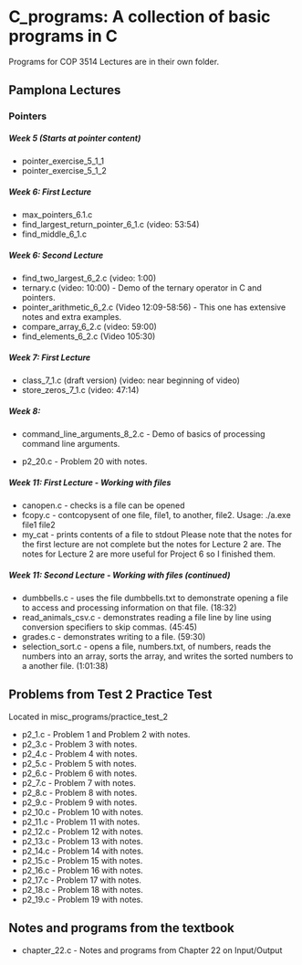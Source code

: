 # C_programs:  A collection of basic programs in C 

Programs for COP 3514 Lectures are in their own folder.

## Pamplona Lectures

### Pointers

##### Week 5 (Starts at pointer content)
* pointer_exercise_5_1_1
* pointer_exercise_5_1_2

##### Week 6: First Lecture
* max_pointers_6.1.c
* find_largest_return_pointer_6_1.c (video: 53:54)
* find_middle_6_1.c

##### Week 6: Second Lecture
* find_two_largest_6_2.c (video: 1:00)
* ternary.c (video: 10:00) - Demo of the ternary operator in C and pointers.
* pointer_arithmetic_6_2.c (Video 12:09-58:56) - This one has extensive notes and extra examples.
* compare_array_6_2.c (video: 59:00)
* find_elements_6_2.c (Video 105:30)

##### Week 7: First Lecture
* class_7_1.c (draft version) (video: near beginning of video)
* store_zeros_7_1.c (video: 47:14)

##### Week 8:

* command_line_arguments_8_2.c - Demo of basics of processing command line arguments.


* p2_20.c - Problem 20 with notes.

##### Week 11: First Lecture - Working with files
* canopen.c - checks is a file can be opened
* fcopy.c -  contcopysent of one file, file1, to another, file2.  Usage: ./a.exe file1 file2
* my_cat - prints contents of a file to stdout
Please note that the notes for the first lecture are not complete but the notes for Lecture 2 are.
The notes for Lecture 2 are more useful for Project 6 so I finished them.

##### Week 11: Second Lecture - Working with files (continued)
* dumbbells.c - uses the file dumbbells.txt to demonstrate opening a file to access and processing information on that file. (18:32)
* read_animals_csv.c - demonstrates reading a file line by line using conversion specifiers to skip commas. (45:45)
* grades.c - demonstrates writing to a file. (59:30)
* selection_sort.c - opens a file, numbers.txt, of numbers, reads the numbers into an array, sorts the array, and writes the sorted numbers to a another file. (1:01:38)

## Problems from Test 2 Practice Test 

Located in misc_programs/practice_test_2

* p2_1.c - Problem 1 and Problem 2 with notes.
* p2_3.c - Problem 3 with notes.
* p2_4.c - Problem 4 with notes.
* p2_5.c - Problem 5 with notes.
* p2_6.c - Problem 6 with notes.
* p2_7.c - Problem 7 with notes.
* p2_8.c - Problem 8 with notes.
* p2_9.c - Problem 9 with notes.
* p2_10.c - Problem 10 with notes.
* p2_11.c - Problem 11 with notes.
* p2_12.c - Problem 12 with notes.
* p2_13.c - Problem 13 with notes.
* p2_14.c - Problem 14 with notes.
* p2_15.c - Problem 15 with notes.
* p2_16.c - Problem 16 with notes.
* p2_17.c - Problem 17 with notes.
* p2_18.c - Problem 18 with notes.
* p2_19.c - Problem 19 with notes.

## Notes and programs from the textbook
* chapter_22.c - Notes and programs from Chapter 22 on Input/Output






